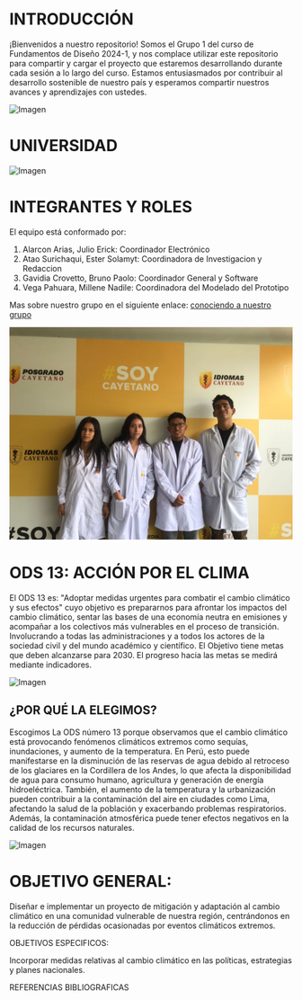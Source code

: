 
# INTRODUCCIÓN

¡Bienvenidos a nuestro repositorio! Somos el Grupo 1 del curso de Fundamentos de Diseño 2024-1, y nos complace utilizar este repositorio para compartir y cargar el proyecto que estaremos desarrollando durante cada sesión a lo largo del curso. Estamos entusiasmados por contribuir al desarrollo sostenible de nuestro país y esperamos compartir nuestros avances y aprendizajes con ustedes. 

![Imagen](https://www.parlamentoandino.org/images/servicios/informacion/ODS.jpg)

# UNIVERSIDAD

<img src="https://semanadelcannabis.cayetano.edu.pe/assets/img/logo-upch.png" alt="Imagen" width="400px">

# INTEGRANTES Y ROLES

El equipo está conformado por: 

1. Alarcon Arias, Julio Erick: Coordinador Electrónico
2. Atao Surichaqui, Ester Solamyt: Coordinadora de Investigacion y Redaccion
3. Gavidia Crovetto, Bruno Paolo: Coordinador General y Software
4. Vega Pahuara, Millene Nadile: Coordinadora del Modelado del Prototipo

Mas sobre nuestro grupo en el siguiente enlace: [conociendo a nuestro grupo](https://github.com/BrunoXIII-Gav/FDD_1/blob/main/Fundamentos_de_Dise%C3%B1o/Entregables/Sobre_nuestro_grupo.md)

![Imagen](Archivos_de_FDD/Imagenes/Foto_integrantes_FDD.jpg)

# ODS 13: ACCIÓN POR EL CLIMA

El ODS 13 es: "Adoptar medidas urgentes para combatir el cambio climático y sus efectos" cuyo objetivo es prepararnos para afrontar los impactos del cambio climático, sentar las bases de una economía neutra en emisiones y acompañar a los colectivos más vulnerables en el proceso de transición. Involucrando a todas las administraciones y a todos los actores de la sociedad civil y del mundo académico y científico. El Objetivo tiene metas que deben alcanzarse para 2030. El progreso hacia las metas se medirá mediante indicadores.

![Imagen](https://www.isglobal.org/documents/10179/6939518/sdg+13+grande+es.jpg/cba42d02-4e25-4cc3-b045-a4f1a9f0ed40?t=1539694658000)

## ¿POR QUÉ LA ELEGIMOS?

Escogimos La ODS número 13 porque observamos que el cambio climático está provocando fenómenos climáticos extremos como sequías, inundaciones, y aumento de la temperatura. En Perú, esto puede manifestarse en la disminución de las reservas de agua debido al retroceso de los glaciares en la Cordillera de los Andes, lo que afecta la disponibilidad de agua para consumo humano, agricultura y generación de energía hidroeléctrica. También, el aumento de la temperatura y la urbanización pueden contribuir a la contaminación del aire en ciudades como Lima, afectando la salud de la población y exacerbando problemas respiratorios. Además, la contaminación atmosférica puede tener efectos negativos en la calidad de los recursos naturales.

![Imagen](https://www.dorsanfiltration.com/wp-content/uploads/2023/06/dorsan-filtration-medio-ambiente-sostenibilidad-compromiso-6-1024x862.jpg)

# OBJETIVO GENERAL:

Diseñar e implementar un proyecto de mitigación y adaptación al cambio climático en una comunidad vulnerable de nuestra región, centrándonos en la reducción de pérdidas ocasionadas por eventos climáticos extremos.

OBJETIVOS ESPECIFICOS:

Incorporar medidas relativas al cambio climático en las políticas, estrategias y planes nacionales.


REFERENCIAS BIBLIOGRAFICAS
